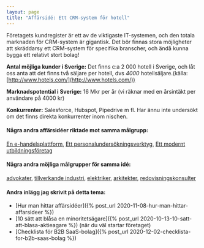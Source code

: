 ```yaml
---
layout: page
title: "Affärsidé: Ett CRM-system för hotell"
---
```

Företagets kundregister är ett av de viktigaste IT-systemen, och den totala marknaden för CRM-system är gigantisk. Det bör finnas stora möjligheter att skräddarsy ett CRM-system för specifika branscher, och ändå kunna bygga ett relativt stort bolag!

**Antal möjliga kunder i Sverige:** Det finns c:a 2 000 hotell i Sverige, och låt oss anta att det finns två säljare per hotell, dvs *4000* hotellsäljare.(källa: [http://www.hotels.com/](http://www.hotels.com/))

**Marknadspotential i Sverige:** 16 Mkr per år (vi räknar med en årsintäkt per användare på 4000 kr)

**Konkurrenter:** Salesforce, Hubspot, Pipedrive m fl. Har ännu inte undersökt om det finns direkta konkurrenter inom nischen.

#### Några andra affärsidéer riktade mot samma målgrupp:
[En e-handelsplattform](/affarsideer/en-e-handelsplattform-for-hotell/), [Ett personalundersökningsverktyg](/affarsideer/ett-personalundersokningsverktyg-for-hotell/), [Ett modernt utbildningsföretag](/affarsideer/ett-modernt-utbildningsforetag-riktat-mot-hotell/)


#### Några andra möjliga målgrupper för samma idé:
[advokater](/affarsideer/ett-crm-system-for-advokater/), [tillverkande industri](/affarsideer/ett-crm-system-for-tillverkande-industri/), [elektriker](/affarsideer/ett-crm-system-for-elektriker/), [arkitekter](/affarsideer/ett-crm-system-for-arkitekter/), [redovisningskonsulter](/affarsideer/ett-crm-system-for-redovisningskonsulter/)

#### Andra inlägg jag skrivit på detta tema:
- [Hur man hittar affärsidéer]({% post_url 2020-11-08-hur-man-hittar-affarsideer %})
- [10 sätt att blåsa en minoritetsägare]({% post_url 2020-10-13-10-satt-att-blasa-aktieagare %}) (när du väl startar företaget)
- [Checklista för B2B SaaS-bolag]({% post_url 2020-12-02-checklista-for-b2b-saas-bolag %})

